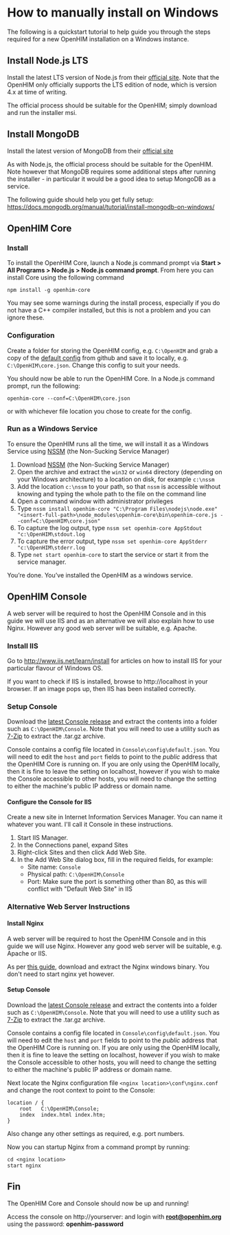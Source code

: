 How to manually install on Windows
==================================

The following is a quickstart tutorial to help guide you through the steps required for a new OpenHIM installation on a Windows instance.

## Install Node.js LTS

Install the latest LTS version of Node.js from their [official site](http://nodejs.org/). Note that the OpenHIM only officially supports the LTS edition of node, which is version 4.x at time of writing.

The official process should be suitable for the OpenHIM; simply download and run the installer msi.

## Install MongoDB

Install the latest version of MongoDB from their [official site](https://www.mongodb.org/)

As with Node.js, the official process should be suitable for the OpenHIM. Note however that MongoDB requires some additional steps after running the installer - in particular it would be a good idea to setup MongoDB as a service.

The following guide should help you get fully setup: https://docs.mongodb.org/manual/tutorial/install-mongodb-on-windows/

## OpenHIM Core

### Install

To install the OpenHIM Core, launch a Node.js command prompt via **Start > All Programs > Node.js > Node.js command prompt**. From here you can install Core using the following command
```
npm install -g openhim-core
```

You may see some warnings during the install process, especially if you do not have a C++ compiler installed, but this is not a problem and you can ignore these.

### Configuration

Create a folder for storing the OpenHIM config, e.g. `C:\OpenHIM` and grab a copy of the [default config](https://raw.githubusercontent.com/jembi/openhim-core-js/master/config/default.json) from github and save it to locally, e.g. `C:\OpenHIM\core.json`. Change this config to suit your needs.

You should now be able to run the OpenHIM Core. In a Node.js command prompt, run the following:
```
openhim-core --conf=C:\OpenHIM\core.json
```
or with whichever file location you chose to create for the config.

### Run as a Windows Service

To ensure the OpenHIM runs all the time, we will install it as a Windows Service using [NSSM](http://nssm.cc/download) (the Non-Sucking Service Manager)

1. Download [NSSM](http://nssm.cc/download) (the Non-Sucking Service Manager)
2. Open the archive and extract the `win32` or `win64` directory (depending on your Windows architecture) to a location on disk, for example `c:\nssm`
3. Add the location `c:\nssm` to your path, so that `nssm` is accessible without knowing and typing the whole path to the file on the command line
4. Open a command window with administrator privileges
5. Type `nssm install openhim-core "C:\Program Files\nodejs\node.exe"  "<insert-full-path>\node_modules\openhim-core\bin\openhim-core.js --conf=C:\OpenHIM\core.json"`
6. To capture the log output, type `nssm set openhim-core AppStdout "c:\OpenHIM\stdout.log`
7. To capture the error output, type `nssm set openhim-core AppStderr "c:\OpenHIM\stderr.log`
8. Type `net start openhim-core` to start the service or start it from the service manager.

You’re done. You’ve installed the OpenHIM as a windows service.

## OpenHIM Console

A web server will be required to host the OpenHIM Console and in this guide we will use IIS and as an alternative we will also explain how to use Nginx. However any good web server will be suitable, e.g.  Apache.

### Install IIS

Go to http://www.iis.net/learn/install for articles on how to install IIS for your particular flavour of Windows OS.

If you want to check if IIS is installed, browse to http://localhost in your browser. If an image pops up, then IIS has been installed correctly.


### Setup Console

Download the [latest Console release](https://github.com/jembi/openhim-console/releases/latest) and extract the contents into a folder such as `C:\OpenHIM\Console`. Note that you will need to use a utility such as [7-Zip](http://www.7-zip.org/) to extract the .tar.gz archive.

Console contains a config file located in `Console\config\default.json`. You will need to edit the `host` and `port` fields to point to the *public* address that the OpenHIM Core is running on. If you are only using the OpenHIM locally, then it is fine to leave the setting on localhost, however if you wish to make the Console accessible to other hosts, you will need to change the setting to either the machine's public IP address or domain name.

#### Configure the Console for IIS

Create a new site in Internet Information Services Manager. You can name it whatever you want. I'll call it Console in these instructions.
1. Start IIS Manager.
2. In the Connections panel, expand Sites
3. Right-click Sites and then click Add Web Site.
4. In the Add Web Site dialog box, fill in the required fields, for example: 
   *   Site name: `Console`
   *   Physical path: `C:\OpenHIM\Console`
   *   Port: Make sure the port is something other than 80, as this will conflict with "Default Web Site" in IIS

### Alternative Web Server Instructions
#### Install Nginx

A web server will be required to host the OpenHIM Console and in this guide we will use Nginx. However any good web server will be suitable, e.g. Apache or IIS.

As per [this guide](https://www.nginx.com/resources/wiki/start/topics/tutorials/install/), download and extract the Nginx windows binary. You don't need to start nginx yet however.

#### Setup Console

Download the [latest Console release](https://github.com/jembi/openhim-console/releases/latest) and extract the contents into a folder such as `C:\OpenHIM\Console`. Note that you will need to use a utility such as [7-Zip](http://www.7-zip.org/) to extract the .tar.gz archive.

Console contains a config file located in `Console\config\default.json`. You will need to edit the `host` and `port` fields to point to the *public* address that the OpenHIM Core is running on. If you are only using the OpenHIM locally, then it is fine to leave the setting on localhost, however if you wish to make the Console accessible to other hosts, you will need to change the setting to either the machine's public IP address or domain name.

Next locate the Nginx configuration file `<nginx location>\conf\nginx.conf` and change the root context to point to the Console:
```
location / {
    root   C:\OpenHIM\Console;
    index  index.html index.htm;
}
```

Also change any other settings as required, e.g. port numbers.

Now you can startup Nginx from a command prompt by running:
```
cd <nginx location>
start nginx
```
## Fin

The OpenHIM Core and Console should now be up and running! 

Access the console on http://yourserver:<port number> and login with **root@openhim.org** using the password: **openhim-password**
